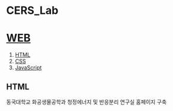 # CERS_Lab
<!doctype html>
<html>
<head>
  <title>WEB1 - html</title>
  <meta charset="utf-8">
</head>
<body>
  <h1><a href="index.html">WEB</a></h1>
  <ol>
    <li><a href="1.html">HTML</a></li>
    <li><a href="1.html">CSS</a></li>
    <li><a href="1.html">JavaScript</a></li>
  </ol>
  <h2>HTML</h2>
  <p>동국대학교 화공생물공학과 청정에너지 및 반응분리 연구실 홈페이지 구축 
  </p>
</body>
</html>
